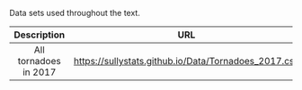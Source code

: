 Data sets used throughout the text. 

|Description|URL|
|:---:|:---:|
|All tornadoes in 2017|<a>https://sullystats.github.io/Data/Tornadoes_2017.csv</a><br/>|
